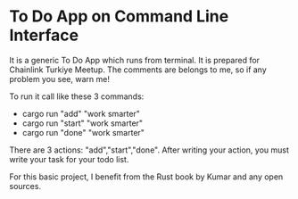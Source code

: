# To Do App on Command Line Interface

It is a generic To Do App which runs from terminal. It is prepared for Chainlink Turkiye Meetup. The comments are belongs to me, so if any problem you see, warn me! 

To run it call like these 3 commands:

- cargo run "add" "work smarter"
- cargo run "start" "work smarter"
- cargo run "done" "work smarter"

There are 3 actions: "add","start","done". After writing your action, you must write your task for your todo list.

For this basic project, I benefit from the Rust book by Kumar and any open sources.
